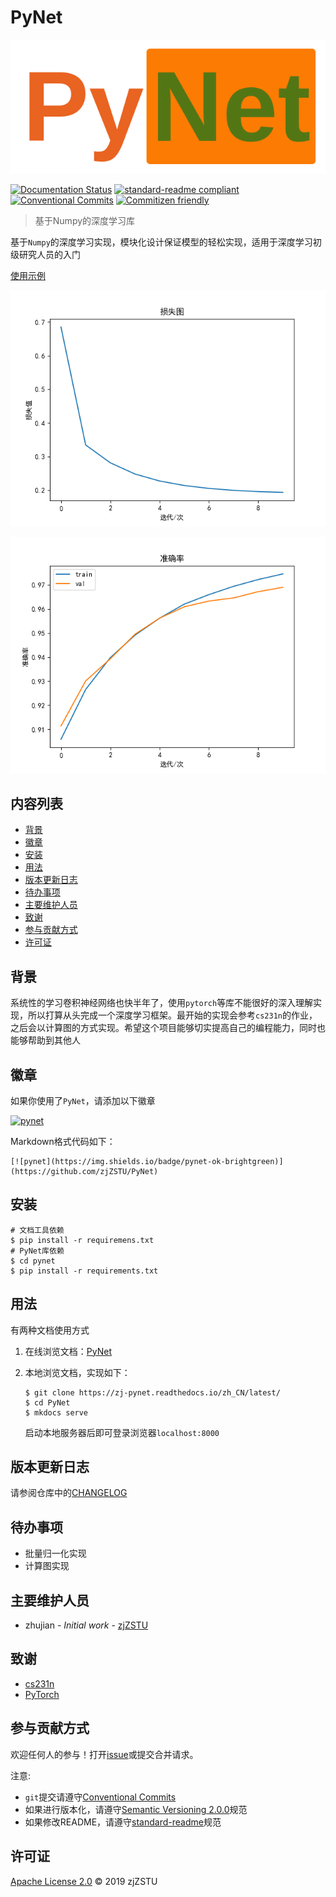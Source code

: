 
# PyNet

![](./imgs/logo.png)

[![Documentation Status](https://readthedocs.org/projects/zj-pynet/badge/?version=latest)](https://zj-pynet.readthedocs.io/zh_CN/latest/?badge=latest) [![standard-readme compliant](https://img.shields.io/badge/standard--readme-OK-green.svg?style=flat-square)](https://github.com/RichardLitt/standard-readme) [![Conventional Commits](https://img.shields.io/badge/Conventional%20Commits-1.0.0-yellow.svg)](https://conventionalcommits.org) [![Commitizen friendly](https://img.shields.io/badge/commitizen-friendly-brightgreen.svg)](http://commitizen.github.io/cz-cli/)

> 基于Numpy的深度学习库

基于`Numpy`的深度学习实现，模块化设计保证模型的轻松实现，适用于深度学习初级研究人员的入门

[使用示例](https://zj-pynet.readthedocs.io/zh_CN/latest/%E7%A4%BA%E4%BE%8B/)

![](./docs/imgs/loss.png)

![](./docs/imgs/acc.png)

## 内容列表

- [背景](#背景)
- [徽章](#徽章)
- [安装](#安装)
- [用法](#用法)
- [版本更新日志](#版本更新日志)
- [待办事项](#待办事项)
- [主要维护人员](#主要维护人员)
- [致谢](#致谢)
- [参与贡献方式](#参与贡献方式)
- [许可证](#许可证)

## 背景

系统性的学习卷积神经网络也快半年了，使用`pytorch`等库不能很好的深入理解实现，所以打算从头完成一个深度学习框架。最开始的实现会参考`cs231n`的作业，之后会以计算图的方式实现。希望这个项目能够切实提高自己的编程能力，同时也能够帮助到其他人

## 徽章

如果你使用了`PyNet`，请添加以下徽章

[![pynet](https://img.shields.io/badge/pynet-ok-brightgreen)](https://github.com/zjZSTU/PyNet)

Markdown格式代码如下：

```
[![pynet](https://img.shields.io/badge/pynet-ok-brightgreen)](https://github.com/zjZSTU/PyNet)
```

## 安装

```
# 文档工具依赖
$ pip install -r requiremens.txt
# PyNet库依赖
$ cd pynet
$ pip install -r requirements.txt
```

## 用法

有两种文档使用方式

1. 在线浏览文档：[PyNet](https://zj-pynet.readthedocs.io/zh_CN/latest/)

2. 本地浏览文档，实现如下：

    ```
    $ git clone https://zj-pynet.readthedocs.io/zh_CN/latest/
    $ cd PyNet
    $ mkdocs serve
    ```
   启动本地服务器后即可登录浏览器`localhost:8000`

## 版本更新日志

请参阅仓库中的[CHANGELOG](./CHANGELOG.md)

## 待办事项

* 批量归一化实现
* 计算图实现

## 主要维护人员

* zhujian - *Initial work* - [zjZSTU](https://github.com/zjZSTU)

## 致谢

* [cs231n](http://cs231n.github.io/)
* [PyTorch](https://pytorch.org/)

## 参与贡献方式

欢迎任何人的参与！打开[issue](https://github.com/zjZSTU/PyNet/issues)或提交合并请求。

注意:

* `git`提交请遵守[Conventional Commits](https://www.conventionalcommits.org/en/v1.0.0-beta.4/)
* 如果进行版本化，请遵守[Semantic Versioning 2.0.0](https://semver.org)规范
* 如果修改README，请遵守[standard-readme](https://github.com/RichardLitt/standard-readme)规范

## 许可证

[Apache License 2.0](LICENSE) © 2019 zjZSTU